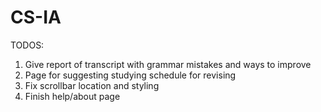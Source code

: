 # CS-IA

TODOS:
1. Give report of transcript with grammar mistakes and ways to improve
2. Page for suggesting studying schedule for revising
3. Fix scrollbar location and styling
4. Finish help/about page
